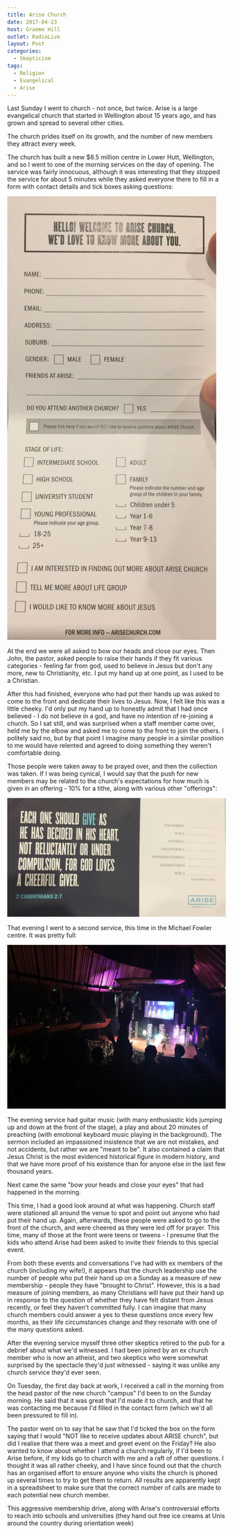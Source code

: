 ```yaml
---
title: Arise Church
date: 2017-04-23
host: Graeme Hill
outlet: RadioLive
layout: Post
categories:
  - Skepticism
tags:
  - Religion
  - Evangelical
  - Arise
---
```


Last Sunday I went to church - not once, but twice. Arise is a large evangelical church that started in Wellington about 15 years ago, and has grown and spread to several other cities.

<!-- more -->

The church prides itself on its growth, and the number of new members they attract every week.

The church has built a new $8.5 million centre in Lower Hutt, Wellington, and so I went to one of the morning services on the day of opening. The service was fairly innocuous, although it was interesting that they stopped the service for about 5 minutes while they asked everyone there to fill in a form with contact details and tick boxes asking questions:

![Form](./IMG_0597.jpg)

At the end we were all asked to bow our heads and close our eyes. Then John, the pastor, asked people to raise their hands if they fit various categories - feeling far from god, used to believe in Jesus but don't any more, new to Christianity, etc. I put my hand up at one point, as I used to be a Christian.

After this had finished, everyone who had put their hands up was asked to come to the front and dedicate their lives to Jesus. Now, I felt like this was a little cheeky. I'd only put my hand up to honestly admit that I had once believed - I do not believe in a god, and have no intention of re-joining a church. So I sat still, and was surprised when a staff member came over, held me by the elbow and asked me to come to the front to join the others. I politely said no, but by that point I imagine many people in a similar position to me would have relented and agreed to doing something they weren't comfortable doing.

Those people were taken away to be prayed over, and then the collection was taken. If I was being cynical, I would say that the push for new members may be related to the church's expectations for how much is given in an offering - 10% for a tithe, along with various other "offerings":

![Collection](./IMG_0598.jpg)

That evening I went to a second service, this time in the Michael Fowler centre. It was pretty full:

![Service](./IMG_0608.jpg)

The evening service had guitar music (with many enthusiastic kids jumping up and down at the front of the stage), a play and about 20 minutes of preaching (with emotional keyboard music playing in the background). The sermon included an impassioned insistence that we are not mistakes, and not accidents, but rather we are "meant to be". It also contained a claim that Jesus Christ is the most evidenced historical figure in modern history, and that we have more proof of his existence than for anyone else in the last few thousand years.

Next came the same "bow your heads and close your eyes" that had happened in the morning.

This time, I had a good look around at what was happening. Church staff were stationed all around the venue to spot and point out anyone who had put their hand up. Again, afterwards, these people were asked to go to the front of the church, and were cheered as they were led off for prayer. This time, many of those at the front were teens or tweens - I presume that the kids who attend Arise had been asked to invite their friends to this special event.

From both these events and conversations I've had with ex members of the church (including my wife!), it appears that the church leadership use the number of people who put their hand up on a Sunday as a measure of new membership - people they have "brought to Christ". However, this is a bad measure of joining members, as many Christians will have put their hand up in response to the question of whether they have felt distant from Jesus recently, or feel they haven't committed fully. I can imagine that many church members could answer a yes to these questions once every few months, as their life circumstances change and they resonate with one of the many questions asked.

After the evening service myself three other skeptics retired to the pub for a debrief about what we'd witnessed. I had been joined by an ex church member who is now an atheist, and two skeptics who were somewhat surprised by the spectacle they'd just witnessed - saying it was unlike any church service they'd ever seen.

On Tuesday, the first day back at work, I received a call in the morning from the head pastor of the new church "campus" I'd been to on the Sunday morning. He said that it was great that I'd made it to church, and that he was contacting me because I'd filled in the contact form (which we'd all been pressured to fill in).

The pastor went on to say that he saw that I'd ticked the box on the form saying that I would "NOT like to receive updates about ARISE church", but did I realise that there was a meet and greet event on the Friday? He also wanted to know about whether I attend a church regularly, if I'd been to Arise before, if my kids go to church with me and a raft of other questions. I thought it was all rather cheeky, and I have since found out that the church has an organised effort to ensure anyone who visits the church is phoned up several times to try to get them to return. All results are apparently kept in a spreadsheet to make sure that the correct number of calls are made to each potential new church member.

This aggressive membership drive, along with Arise's controversial efforts to reach into schools and universities (they hand out free ice creams at Unis around the country during orientation week)
